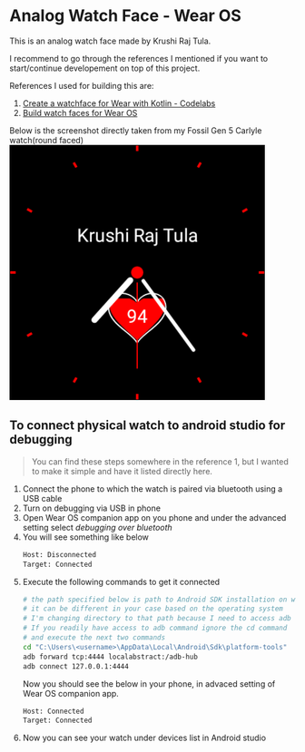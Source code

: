 # Analog Watch Face - Wear OS
This is an analog watch face made by Krushi Raj Tula.

I recommend to go through the references I mentioned if you want to start/continue developement on top of this project.

References I used for building this are:
1. [Create a watchface for Wear with Kotlin - Codelabs](https://codelabs.developers.google.com/codelabs/watchface-kotlin/index.html#0)
1. [Build watch faces for Wear OS](https://proandroiddev.com/build-watch-faces-for-wear-os-44be9d536a9a)

Below is the screenshot directly taken from my Fossil Gen 5 Carlyle watch(round faced)
<img  src="images/preview.png" height="450" />

## To connect physical watch to android studio for debugging

> You can find these steps somewhere in the reference 1, but I wanted to make it simple and have it listed directly here.

1. Connect the phone to which the watch is paired via bluetooth using a USB cable
1. Turn on debugging via USB in phone
1. Open Wear OS companion app on you phone and under the advanced setting select *debugging over bluetooth*
1. You will see something like below
    ```bash
    Host: Disconnected
    Target: Connected
    ```
1. Execute the following commands to get it connected
    ```bash
    # the path specified below is path to Android SDK installation on windows
    # it can be different in your case based on the operating system
    # I'm changing directory to that path because I need to access adb command
    # If you readily have access to adb command ignore the cd command
    # and execute the next two commands
    cd "C:\Users\<username>\AppData\Local\Android\Sdk\platform-tools"
    adb forward tcp:4444 localabstract:/adb-hub
    adb connect 127.0.0.1:4444
    ```
    Now you should see the below in your phone, in advaced setting of Wear OS companion app.
    ```bash
    Host: Connected
    Target: Connected
    ```
1. Now you can see your watch under devices list in Android studio